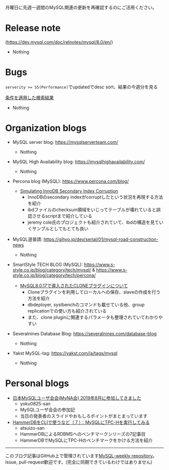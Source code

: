 月曜日に先週一週間のMySQL関連の更新を再確認するのにご活用ください。

# Release note

(https://dev.mysql.com/doc/relnotes/mysql/8.0/en/)

- Nothing

# Bugs

`serverity >= S5(Performance)`でupdatedでdesc sort、結果の今週分を見る

[条件を適用した検索結果](https://bugs.mysql.com/search.php?cmd=display&status=All&severity=-5&os=5&bug_age=0&order_by=mtime&direction=ASC&limit=30&mine=0&reorder_by=mtime)

- Nothing

# Organization blogs

- MySQL server blog: https://mysqlserverteam.com/
  - Nothing

- MySQL High Availability blog: https://mysqlhighavailability.com/
  - Nothing

- Percona blog (MySQL): https://www.percona.com/blog/
  - [Simulating InnoDB Secondary Index Corruption](https://www.percona.com/blog/2019/09/04/simulating-innodb-secondary-index-corruption/)
    - InnoDBのsecondary indexがcorruptしたという状況を再現する方法を紹介
    - ibdファイルのchecksum領域をいじってテーブルが壊れていると誤認させるscriptまで紹介している
    - jeremy cole氏のプロジェクトも紹介されていて、ibdの構造を見ていくサンプルとしてもとても良い

- MySQL道普請: https://gihyo.jp/dev/serial/01/mysql-road-construction-news
  - Nothing

- SmartStyle TECH BLOG (MySQL): https://www.s-style.co.jp/blog/category/tech/mysql/ & https://www.s-style.co.jp/blog/category/tech/percona/
  - [MySQL8.0.17で導入されたCLONEプラグインについて](https://www.s-style.co.jp/blog/2019/09/5090/)
    - Cloneプラグインを利用してローカルへの保存、slaveの作成を行う方法を紹介
    - dbdeployer, systbenchのコマンドも載せている他、group replicationでの使い方も紹介されている
    - また、clone pluginに関連するパラメータも整理されていてわかりやすい

- Severalnines Database Blog: https://severalnines.com/database-blog
  - Nothing


- Yakst MySQL-tag: https://yakst.com/ja/tags/mysql
  - Nothing


# Personal blogs

- [日本MySQLユーザ会会(MyNA会) 2019年8月に参加してきました](https://yoku0825.blogspot.com/2019/09/mysqlmyna-20198.html)
  - yoku0825-san
  - MySQLユーザ会会の参加記
  - 当日の発表者のスライドやおもしろポイントがまとまっています
- [HammerDBをCLIで使うなど（７）：MySQLにTPC-Hを実行してみる](http://atsuizo.hatenadiary.jp/entry/2019/09/03/090000)
  - atsuizo-san
  - HammerDBによるRDBMSへのベンチマークシリーズの7記事目
  - HammerDBでMySQLにTPC-Hのベンチマークをかける方法を紹介





-----

このブログ記事はGitHub上で管理されています[MySQL-weekly repository](https://github.com/tom--bo/MySQL-weekly)。Issue, pull-request歓迎です。(完全に同期できているわけではありません)
